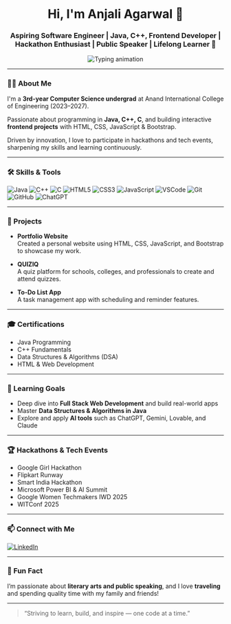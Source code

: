
<!-- README.md -->

<h1 align="center">Hi, I'm Anjali Agarwal 👋</h1>
<h3 align="center">Aspiring Software Engineer | Java, C++, Frontend Developer | Hackathon Enthusiast | Public Speaker | Lifelong Learner 🚀</h3>

<p align="center">
  <img src="https://readme-typing-svg.herokuapp.com?font=Fira+Code&size=28&duration=3000&pause=1000&color=4A90E2&center=true&vCenter=true&width=600&height=40&lines=Aspiring+Software+Engineer;Hackathon+Enthusiast;Innovation+Catalyst" alt="Typing animation" />
</p>


---

### 👩‍💻 About Me

I'm a **3rd-year Computer Science undergrad** at Anand International College of Engineering (2023–2027).  

Passionate about programming in **Java, C++, C**, and building interactive **frontend projects** with HTML, CSS, JavaScript & Bootstrap.  

Driven by innovation, I love to participate in hackathons and tech events, sharpening my skills and learning continuously.

---

### 🛠️ Skills & Tools

![Java](https://img.shields.io/badge/Java-ED8B00?style=for-the-badge&logo=openjdk&logoColor=white)
![C++](https://img.shields.io/badge/C++-00599C?style=for-the-badge&logo=c%2B%2B&logoColor=white)
![C](https://img.shields.io/badge/C-00599C?style=for-the-badge&logo=c&logoColor=white)
![HTML5](https://img.shields.io/badge/HTML5-E34F26?style=for-the-badge&logo=html5&logoColor=white)
![CSS3](https://img.shields.io/badge/CSS3-1572B6?style=for-the-badge&logo=css3&logoColor=white)
![JavaScript](https://img.shields.io/badge/JavaScript-F7DF1E?style=for-the-badge&logo=javascript&logoColor=black)
![VSCode](https://img.shields.io/badge/VSCode-007ACC?style=for-the-badge&logo=visual-studio-code&logoColor=white)
![Git](https://img.shields.io/badge/Git-F05032?style=for-the-badge&logo=git&logoColor=white)
![GitHub](https://img.shields.io/badge/GitHub-181717?style=for-the-badge&logo=github&logoColor=white)
![ChatGPT](https://img.shields.io/badge/AI-ChatGPT-10a37f?style=for-the-badge&logo=openai&logoColor=white)

---

### 🚀 Projects

- **Portfolio Website**  
  Created a personal website using HTML, CSS, JavaScript, and Bootstrap to showcase my work.

- **QUIZIQ**  
  A quiz platform for schools, colleges, and professionals to create and attend quizzes.

- **To-Do List App**  
  A task management app with scheduling and reminder features.

---

### 🎓 Certifications

- Java Programming  
- C++ Fundamentals  
- Data Structures & Algorithms (DSA)  
- HTML & Web Development

---

### 🎯 Learning Goals

- Deep dive into **Full Stack Web Development** and build real-world apps  
- Master **Data Structures & Algorithms in Java**  
- Explore and apply **AI tools** such as ChatGPT, Gemini, Lovable, and Claude

---

### 🏆 Hackathons & Tech Events

- Google Girl Hackathon  
- Flipkart Runway  
- Smart India Hackathon  
- Microsoft Power BI & AI Summit  
- Google Women Techmakers IWD 2025  
- WITConf 2025  

---

### 📫 Connect with Me

[![LinkedIn](https://img.shields.io/badge/LinkedIn-0077B5?style=for-the-badge&logo=linkedin&logoColor=white)](https://www.linkedin.com/in/anjali230705/)

---

### 🎉 Fun Fact

I’m passionate about **literary arts and public speaking**, and I love **traveling** and spending quality time with my family and friends!

---

> “Striving to learn, build, and inspire — one code at a time.”





